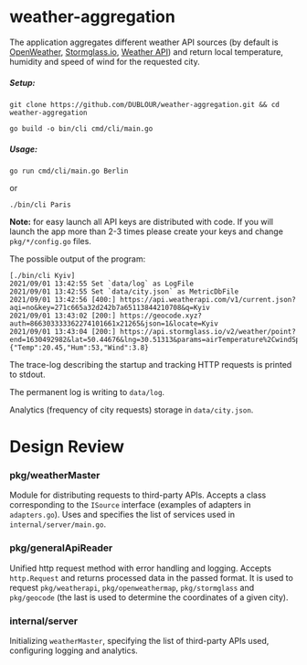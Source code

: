 # weather-aggregation

The application aggregates different weather API sources (by default is [OpenWeather](https://openweathermap.org/), [Stormglass.io](https://stormglass.io/), [Weather API](https://www.weatherapi.com/)) and return local temperature, humidity and speed of wind for the requested city.

##### Setup: 

`git clone https://github.com/DUBLOUR/weather-aggregation.git && cd weather-aggregation`

`go build -o bin/cli cmd/cli/main.go`

##### Usage:

`go run cmd/cli/main.go Berlin`

or

`./bin/cli Paris`

**Note:** for easy launch all API keys are distributed with code. If you will launch the app more than 2-3 times please create your keys and change `pkg/*/config.go` files.

The possible output of the program:
```
[./bin/cli Kyiv]
2021/09/01 13:42:55 Set `data/log` as LogFile
2021/09/01 13:42:55 Set `data/city.json` as MetricDbFile
2021/09/01 13:42:56 [400:] https://api.weatherapi.com/v1/current.json?aqi=no&key=271c665a32d242b7a65113844210708&q=Kyiv
2021/09/01 13:43:02 [200:] https://geocode.xyz?auth=866303333362274101661x21265&json=1&locate=Kyiv
2021/09/01 13:43:04 [200:] https://api.stormglass.io/v2/weather/point?end=1630492982&lat=50.44676&lng=30.51313&params=airTemperature%2CwindSpeed%2Chumidity&source=sg&start=1630492982
{"Temp":20.45,"Hum":53,"Wind":3.8}
```

The trace-log describing the startup and tracking HTTP requests is printed to stdout.

The permanent log is writing to `data/log`.

Analytics (frequency of city requests) storage in `data/city.json`.


# Design Review

### pkg/weatherMaster

Module for distributing requests to third-party APIs. Accepts a class corresponding to the `ISource` interface (examples of adapters in `adapters.go`).
Uses and specifies the list of services used in `internal/server/main.go`.


### pkg/generalApiReader

Unified http request method with error handling and logging. Accepts `http.Request` and returns processed data in the passed format.
It is used to request `pkg/weatherapi`, `pkg/openweathermap`, `pkg/stormglass` and `pkg/geocode` (the last is used to determine the coordinates of a given city).

### internal/server

Initializing `weatherMaster`, specifying the list of third-party APIs used, configuring logging and analytics.

